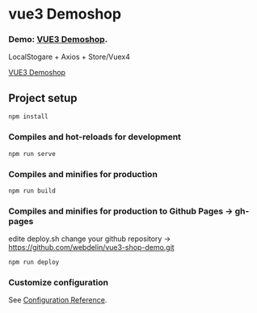 # vue3 Demoshop 

### Demo: <a href="https://webdelin.github.io/vue3-shop-demo" target="_blank" rel="noopener"><span>VUE3 Demoshop</span></a>.

LocalStogare + Axios + Store/Vuex4

<a href="https://webdelin.github.io/vue3-shop-demo" onclick="return ! window.open(this.href);">VUE3 Demoshop</a>

## Project setup
```
npm install
```

### Compiles and hot-reloads for development
```
npm run serve
```

### Compiles and minifies for production
```
npm run build
```

### Compiles and minifies for production to Github Pages -> gh-pages
edite deploy.sh change your github repository -> https://github.com/webdelin/vue3-shop-demo.git
```
npm run deploy
```

### Customize configuration
See [Configuration Reference](https://cli.vuejs.org/config/).
